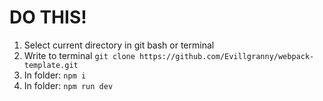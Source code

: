 <h1>DO THIS!</h1>

<ol>
    <li>
        Select current directory in git bash or terminal
    </li>
    <li>
        Write to terminal <code>git clone https://github.com/Evillgranny/webpack-template.git</code>
    </li>
    <li>
        In folder: <code>npm i</code>
    </li>
    <li>
       In folder: <code>npm run dev</code>
    </li>
</ol>
